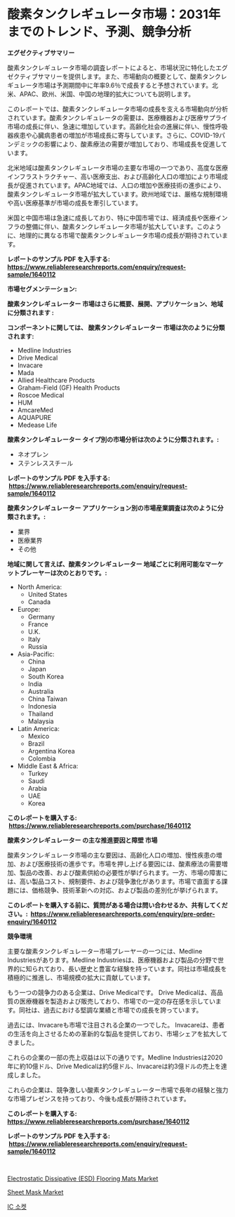 <p><h1>酸素タンクレギュレータ市場：2031年までのトレンド、予測、競争分析</h1></p><p><strong>エグゼクティブサマリー</strong></p>
<p><p>酸素タンクレギュレータ市場の調査レポートによると、市場状況に特化したエグゼクティブサマリーを提供します。また、市場動向の概要として、酸素タンクレギュレータ市場は予測期間中に年率9.6％で成長すると予想されています。北米、APAC、欧州、米国、中国の地理的拡大についても説明します。</p><p>このレポートでは、酸素タンクレギュレータ市場の成長を支える市場動向が分析されています。酸素タンクレギュレータの需要は、医療機器および医療サプライ市場の成長に伴い、急速に増加しています。高齢化社会の進展に伴い、慢性呼吸器疾患や心臓病患者の増加が市場成長に寄与しています。さらに、COVID-19パンデミックの影響により、酸素療法の需要が増加しており、市場成長を促進しています。</p><p>北米地域は酸素タンクレギュレータ市場の主要な市場の一つであり、高度な医療インフラストラクチャー、高い医療支出、および高齢化人口の増加により市場成長が促進されています。APAC地域では、人口の増加や医療技術の進歩により、酸素タンクレギュレータ市場が拡大しています。欧州地域では、厳格な規制環境や高い医療基準が市場の成長を牽引しています。</p><p>米国と中国市場は急速に成長しており、特に中国市場では、経済成長や医療インフラの整備に伴い、酸素タンクレギュレータ市場が拡大しています。このように、地理的に異なる市場で酸素タンクレギュレータ市場の成長が期待されています。</p></p>
<p><strong>レポートのサンプル PDF を入手する: <a href="https://www.reliableresearchreports.com/enquiry/request-sample/1640112">https://www.reliableresearchreports.com/enquiry/request-sample/1640112</a></strong></p>
<p><strong>市場セグメンテーション:</strong></p>
<p><strong> 酸素タンクレギュレーター 市場はさらに概要、展開、アプリケーション、地域に分類されます :</strong></p>
<p><strong>コンポーネントに関しては、 酸素タンクレギュレーター 市場は次のように分類されます: &nbsp;</strong></p>
<p><ul><li>Medline Industries</li><li>Drive Medical</li><li>Invacare</li><li>Mada</li><li>Allied Healthcare Products</li><li>Graham-Field (GF) Health Products</li><li>Roscoe Medical</li><li>HUM</li><li>AmcareMed</li><li>AQUAPURE</li><li>Medease Life</li></ul></p>
<p><strong> 酸素タンクレギュレーター タイプ別の市場分析は次のように分類されます。:</strong></p>
<p><ul><li>ネオプレン</li><li>ステンレススチール</li></ul></p>
<p><strong>レポートのサンプル PDF を入手する: &nbsp;<a href="https://www.reliableresearchreports.com/enquiry/request-sample/1640112">https://www.reliableresearchreports.com/enquiry/request-sample/1640112</a></strong></p>
<p><strong> 酸素タンクレギュレーター アプリケーション別の市場産業調査は次のように分類されます。:</strong></p>
<p><ul><li>業界</li><li>医療業界</li><li>その他</li></ul></p>
<p><strong>地域に関して言えば、酸素タンクレギュレーター 地域ごとに利用可能なマーケットプレーヤーは次のとおりです。:</strong></p>
<p><ul>
    <li>
        North America:
        <ul>
            <li>United States</li>
            <li>Canada</li>
        </ul>
    </li>
    <li>
        Europe:
        <ul>
            <li>Germany</li>
            <li>France</li>
            <li>U.K.</li>
            <li>Italy</li>
            <li>Russia</li>
        </ul>
    </li>
    <li>
        Asia-Pacific:
        <ul>
            <li>China</li>
            <li>Japan</li>
            <li>South Korea</li>
            <li>India</li>
            <li>Australia</li>
            <li>China Taiwan</li>
            <li>Indonesia</li>
            <li>Thailand</li>
            <li>Malaysia</li>
        </ul>
    </li>
    <li>
        Latin America:
        <ul>
            <li>Mexico</li>
            <li>Brazil</li>
            <li>Argentina Korea</li>
            <li>Colombia</li>
        </ul>
    </li>
    <li>
        Middle East & Africa:
        <ul>
            <li>Turkey</li>
            <li>Saudi</li>
            <li>Arabia</li>
            <li>UAE</li>
            <li>Korea</li>
        </ul>
    </li>
    </ul></p>
<p><strong>このレポートを購入する: &nbsp;<a href="https://www.reliableresearchreports.com/purchase/1640112">https://www.reliableresearchreports.com/purchase/1640112</a></strong></p>
<p><strong>酸素タンクレギュレーター の主な推進要因と障壁 市場</strong></p>
<p><p>酸素タンクレギュレータ市場の主な要因は、高齢化人口の増加、慢性疾患の増加、および医療技術の進歩です。市場を押し上げる要因には、酸素療法の需要増加、製品の改善、および酸素供給の必要性が挙げられます。一方、市場の障害には、高い製品コスト、規制要件、および競争激化があります。市場で直面する課題には、価格競争、技術革新への対応、および製品の差別化が挙げられます。</p></p>
<p><strong>このレポートを購入する前に、質問がある場合は問い合わせるか、共有してください。:&nbsp; <a href="https://www.reliableresearchreports.com/enquiry/pre-order-enquiry/1640112">https://www.reliableresearchreports.com/enquiry/pre-order-enquiry/1640112</a></strong></p>
<p><strong>競争環境</strong></p>
<p><p>主要な酸素タンクレギュレーター市場プレーヤーの一つには、Medline Industriesがあります。Medline Industriesは、医療機器および製品の分野で世界的に知られており、長い歴史と豊富な経験を持っています。同社は市場成長を積極的に推進し、市場規模の拡大に貢献しています。</p><p>もう一つの競争力のある企業は、Drive Medicalです。 Drive Medicalは、高品質の医療機器を製造および販売しており、市場での一定の存在感を示しています。同社は、過去における堅調な業績と市場での成長を誇っています。</p><p>過去には、Invacareも市場で注目される企業の一つでした。 Invacareは、患者の生活を向上させるための革新的な製品を提供しており、市場シェアを拡大してきました。</p><p>これらの企業の一部の売上収益は以下の通りです。Medline Industriesは2020年に約10億ドル、Drive Medicalは約5億ドル、Invacareは約3億ドルの売上を達成しました。</p><p>これらの企業は、競争激しい酸素タンクレギュレーター市場で長年の経験と強力な市場プレゼンスを持っており、今後も成長が期待されています。</p></p>
<p><strong>このレポートを購入する: &nbsp; <a href="https://www.reliableresearchreports.com/purchase/1640112">https://www.reliableresearchreports.com/purchase/1640112</a></strong></p>
<p><strong>レポートのサンプル PDF を入手する: &nbsp;<a href="https://www.reliableresearchreports.com/enquiry/request-sample/1640112">https://www.reliableresearchreports.com/enquiry/request-sample/1640112</a></strong><strong></strong></p>
<p>&nbsp;</p>
<p><p><a href="https://github.com/ruddyyedelwadw/Market-Research-Report-List-1/blob/main/electrostatic-dissipative-esd-flooring-mats-market.md">Electrostatic Dissipative (ESD) Flooring Mats Market</a></p><p><a href="https://github.com/FassouRP/Market-Research-Report-List-3/blob/main/sheet-mask-market.md">Sheet Mask Market</a></p><p><a href="https://github.com/darrellockm3ytan895656/Market-Research-Report-List-1/blob/main/25122048810.md">IC 소켓</a></p></p>